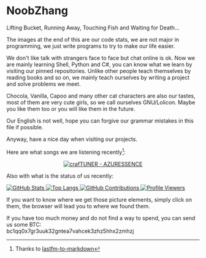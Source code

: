 # NoobZhang

Lifting Bucket, Running Away, Touching Fish and Waiting for Death...  

The images at the end of this are our code stats, we are not major in programming, we just write programs to try to make our life easier.

We don't like talk with strangers face to face but chat online is ok. Now we are mainly learning Shell, Python and C#, you can know what we learn by visiting our pinned repositories. Unlike other people teach themselves by reading books and so on, we mainly teach ourselves by writing a project and solve problems we meet.

Chocola, Vanilla, Capoo and many other cat characters are also our tastes, most of them are very cute girls, so we call ourselves GNU/Lolicon. Maybe you like them too or you will like them in the future.

Our English is not well, hope you can forgive our grammar mistakes in this file if possible.

Anyway, have a nice day when visiting our projects.

Here are what songs we are listening recently[^1]:  

<!-- lastfm -->
<p align="center"><a href="https://www.last.fm/music/crafTUNER/AZURESSENCE"><img src="https://lastfm.freetls.fastly.net/i/u/64s/c9873cf780950ba30b82a4d7bca5bbda.jpg" title="crafTUNER - AZURESSENCE"></a> </p>

Also with what is the status of us recently:

<a href="https://github.com/anuraghazra/github-readme-stats">
  <picture>
    <source media="(prefers-color-scheme: dark)" srcset="https://github-readme-stats.vercel.app/api?username=zhanghua000&theme=dark">
    <img alt="GitHub Stats" src="https://github-readme-stats.vercel.app/api?username=zhanghua000&theme=default">
  </picture>
  <picture>
    <source media="(prefers-color-scheme: dark)" srcset="https://github-readme-stats.vercel.app/api/top-langs/?username=zhanghua000&theme=dark&layout=compact">
    <img alt="Top Langs" src="https://github-readme-stats.vercel.app/api/top-langs/?username=zhanghua000&theme=default&layout=compact">
  </picture>
</a>

<a href="https://github.com/Platane/snk">
  <picture>
    <source media="(prefers-color-scheme: dark)" srcset="https://github.com/zhanghua000/zhanghua000/raw/main/snakes/dark.svg">
    <img alt="GitHub Contributions" src="https://github.com/zhanghua000/zhanghua000/raw/main/snakes/light.svg">
  </picture>
</a>

<a href="https://github.com/antonkomarev/github-profile-views-counter">
  <picture>
    <source media="(prefers-color-scheme: dark)" srcset="https://komarev.com/ghpvc/?username=zhanghua000&color=gray&style=for-the-badge">
    <img alt="Profile Viewers" src="https://komarev.com/ghpvc/?username=zhanghua000&color=brightgreen&style=for-the-badge">
  </picture>
</a>

If you want to know where we get those picture elements, simply click on them, the browser will lead you to where we found them.  

If you have too much money and do not find a way to spend, you can send us some BTC:  
bc1qq0x7gr3uuk32gntea7vahcek3zhz5hhx2zmhzj

[^1]: Thanks to [lastfm-to-markdown](https://github.com/melipass/lastfm-to-markdown)

